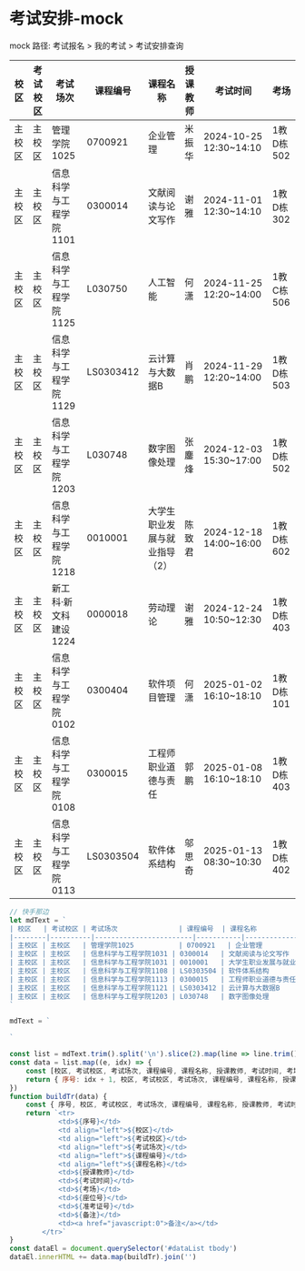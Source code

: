 # 考试安排-mock

mock 路径: 考试报名 > 我的考试 > 考试安排查询

| 校区   | 考试校区 | 考试场次               | 课程编号  | 课程名称                      | 授课教师 | 考试时间               | 考场      |
|--------|--------|----------------------|-----------|-----------------------------|---------|----------------------|-----------|
| 主校区 | 主校区   | 管理学院1025          | 0700921   | 企业管理                    | 米振华   | 2024-10-25 12:30~14:10 | 1教D栋502 |
| 主校区 | 主校区   | 信息科学与工程学院1101 | 0300014   | 文献阅读与论文写作              | 谢雅     | 2024-11-01 12:30~14:10 | 1教D栋302 |
| 主校区 | 主校区   | 信息科学与工程学院1125 | L030750   | 人工智能                      | 何潇   | 2024-11-25 12:20~14:00 | 1教C栋506 |
| 主校区 | 主校区   | 信息科学与工程学院1129 | LS0303412 | 云计算与大数据B                | 肖鹏     | 2024-11-29 12:20~14:00 | 1教D栋503 |
| 主校区 | 主校区   | 信息科学与工程学院1203 | L030748   | 数字图像处理                  | 张鏖烽   | 2024-12-03 15:30~17:00 | 1教D栋502 |
| 主校区 | 主校区   | 信息科学与工程学院1218 | 0010001   | 大学生职业发展与就业指导（2）    | 陈致君   | 2024-12-18 14:00~16:00 | 1教D栋602 |
| 主校区 | 主校区   | 新工科·新文科建设1224  | 0000018   | 劳动理论                     | 谢雅   | 2024-12-24 10:50~12:30 | 1教D栋403 |
| 主校区 | 主校区   | 信息科学与工程学院0102 | 0300404   | 软件项目管理                  | 何潇   | 2025-01-02 16:10~18:10 | 1教D栋101 |
| 主校区 | 主校区   | 信息科学与工程学院0108 | 0300015   | 工程师职业道德与责任            | 郭鹏     | 2025-01-08 16:10~18:10 | 1教D栋403 |
| 主校区 | 主校区   | 信息科学与工程学院0113 | LS0303504 | 软件体系结构                  | 邬思奇   | 2025-01-13 08:30~10:30 | 1教D栋402 |


```js
// 快手那边
let mdText = `
| 校区   | 考试校区 | 考试场次               | 课程编号  | 课程名称                      | 授课教师 | 考试时间               | 考场      |
|--------|----------|------------------------|-----------|-------------------------------|----------|------------------------|-----------|
| 主校区 | 主校区   | 管理学院1025           | 0700921   | 企业管理                      | 米振华   | 2024-10-25 12:30~14:10 | 1教D栋502 |
| 主校区 | 主校区   | 信息科学与工程学院1031 | 0300014   | 文献阅读与论文写作            | 谢雅     | 2024-10-31 12:30~14:10 | 1教D栋302 |
| 主校区 | 主校区   | 信息科学与工程学院1031 | 0010001   | 大学生职业发展与就业指导（2） | 陈致君   | 2024-10-31 16:30~17:30 | 1教D栋401 |
| 主校区 | 主校区   | 信息科学与工程学院1108 | LS0303504 | 软件体系结构                  | 邬思奇   | 2024-11-08 14:30~16:10 | 1教C栋301 |
| 主校区 | 主校区   | 信息科学与工程学院1113 | 0300015   | 工程师职业道德与责任          | 郭鹏     | 2024-11-13 10:30~12:00 | 1教D栋502 |
| 主校区 | 主校区   | 信息科学与工程学院1121 | LS0303412 | 云计算与大数据B               | 肖鹏     | 2024-11-21 12:30~14:00 | 1教A栋401 |
| 主校区 | 主校区   | 信息科学与工程学院1203 | L030748   | 数字图像处理                  | 张鏖烽   | 2024-12-03 15:30~17:30 | 1教D栋401 |
`

mdText = `

`

const list = mdText.trim().split('\n').slice(2).map(line => line.trim().slice(1, -1).trim())
const data = list.map((e, idx) => {
	const [校区, 考试校区, 考试场次, 课程编号, 课程名称, 授课教师, 考试时间, 考场] = e.split('|').map(e => e.trim())
	return { 序号: idx + 1, 校区, 考试校区, 考试场次, 课程编号, 课程名称, 授课教师, 考试时间, 考场, 座位号: '', 准考证号: '', 备注: '' }
})
function buildTr(data) {
	const { 序号, 校区, 考试校区, 考试场次, 课程编号, 课程名称, 授课教师, 考试时间, 考场, 座位号, 准考证号, 备注 } = data
	return `<tr>
			<td>${序号}</td>
			<td align="left">${校区}</td>
			<td align="left">${考试校区}</td>
			<td align="left">${考试场次}</td>
			<td align="left">${课程编号}</td>
			<td align="left">${课程名称}</td>
			<td>${授课教师}</td>
			<td>${考试时间}</td>
			<td>${考场}</td>
			<td>${座位号}</td>
			<td>${准考证号}</td>
			<td>${备注}</td>
			<td><a href="javascript:0">备注</a></td>
		</tr>`
}
const dataEl = document.querySelector('#dataList tbody')
dataEl.innerHTML += data.map(buildTr).join('')
```
